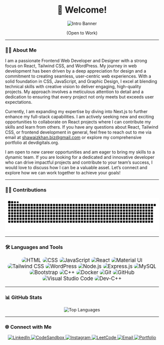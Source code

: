 <h1 align="center">👋 Welcome!</h1>

<div align="center">
  <img src="https://github.com/shawaiz-khan/shawaiz-khan/blob/main/banner.gif" alt="Intro Banner" style="max-width: 100%; height: auto;" />
</div>

<p align="center">(Open to Work)</p>

---

### 👨‍💻 About Me

I am a passionate Frontend Web Developer and Designer with a strong focus on React, Tailwind CSS, and WordPress. My journey in web development has been driven by a deep appreciation for design and a commitment to creating seamless, user-centric web experiences. With a solid foundation in CSS, JavaScript, and Graphic Design, I excel at blending technical skills with creative vision to deliver engaging, high-quality projects. My approach involves a meticulous attention to detail and a dedication to ensuring that every project not only meets but exceeds user expectations.

Currently, I am expanding my expertise by diving into Next.js to further enhance my full-stack capabilities. I am actively seeking new and exciting opportunities to collaborate on React projects where I can contribute my skills and learn from others. If you have any questions about React, Tailwind CSS, or frontend development in general, feel free to reach out to me via email at shawaizkhan.biz@gmail.com or explore my comprehensive portfolio at devdigitals.org.

I am open to new career opportunities and am eager to bring my skills to a dynamic team. If you are looking for a dedicated and innovative developer who can drive impactful projects and contribute to your team’s success, I would love to discuss how I can be a valuable asset. Let’s connect and explore how we can work together to achieve your goals!

---

### 👩‍💻 Contributions

<img src="https://raw.githubusercontent.com/shawaiz-khan/shawaiz-khan/output/snake.svg" alt="Snake animation" />

---
### 🛠️ Languages and Tools

<p align="center" style="font-size: larger;">
  <img alt="HTML" src="https://img.shields.io/badge/-HTML-E34F26?style=for-the-badge&logo=html5&logoColor=white&logoWidth=20&logoHeight=20" style="border-radius: 10px;" />
  <img alt="CSS" src="https://img.shields.io/badge/-CSS-1572B6?style=for-the-badge&logo=css3&logoColor=white&logoWidth=20&logoHeight=20" style="border-radius: 10px;" />
  <img alt="JavaScript" src="https://img.shields.io/badge/-JavaScript-F7DF1E?style=for-the-badge&logo=javascript&logoColor=black&logoWidth=20&logoHeight=20" style="border-radius: 10px;" />
  <img alt="React" src="https://img.shields.io/badge/-React-45b8d8?style=for-the-badge&logo=react&logoColor=white&logoWidth=20&logoHeight=20" style="border-radius: 10px;" />
  <img alt="Material UI" src="https://img.shields.io/badge/-Material--UI-007FFF?style=for-the-badge&logo=mui&logoColor=white&logoWidth=20&logoHeight=20" style="border-radius: 10px;" />
  <img alt="Tailwind CSS" src="https://img.shields.io/badge/-Tailwind%20CSS-38B2AC?style=for-the-badge&logo=tailwind-css&logoColor=white&logoWidth=20&logoHeight=20" style="border-radius: 10px;" />
  <img alt="WordPress" src="https://img.shields.io/badge/-WordPress-21759B?style=for-the-badge&logo=wordpress&logoColor=white&logoWidth=20&logoHeight=20" style="border-radius: 10px;" />
  <img alt="Node.js" src="https://img.shields.io/badge/-Node.js-43853d?style=for-the-badge&logo=node.js&logoColor=white&logoWidth=20&logoHeight=20" style="border-radius: 10px;" />
  <img alt="Express.js" src="https://img.shields.io/badge/-Express-000000?style=for-the-badge&logo=express&logoColor=white&logoWidth=20&logoHeight=20" style="border-radius: 10px;" />
  <img alt="MySQL" src="https://img.shields.io/badge/-MySQL-4479A1?style=for-the-badge&logo=mysql&logoColor=white&logoWidth=20&logoHeight=20" style="border-radius: 10px;" />
  <img alt="Bootstrap" src="https://img.shields.io/badge/-Bootstrap-563D7C?style=for-the-badge&logo=bootstrap&logoColor=white&logoWidth=20&logoHeight=20" style="border-radius: 10px;" />
  <img alt="C++" src="https://img.shields.io/badge/-C++-00599C?style=for-the-badge&logo=c%2B%2B&logoColor=white&logoWidth=20&logoHeight=20" style="border-radius: 10px;" />
  <img alt="Docker" src="https://img.shields.io/badge/-Docker-2496ED?style=for-the-badge&logo=docker&logoColor=white&logoWidth=20&logoHeight=20" style="border-radius: 10px;" />
  <img alt="Git" src="https://img.shields.io/badge/-Git-F05032?style=for-the-badge&logo=git&logoColor=white&logoWidth=20&logoHeight=20" style="border-radius: 10px;" />
  <img alt="GitHub" src="https://img.shields.io/badge/-GitHub-181717?style=for-the-badge&logo=github&logoColor=white&logoWidth=20&logoHeight=20" style="border-radius: 10px;" />
  <img alt="Visual Studio Code" src="https://img.shields.io/badge/-Visual%20Studio%20Code-007ACC?style=for-the-badge&logo=visual-studio-code&logoColor=white&logoWidth=20&logoHeight=20" style="border-radius: 10px;" />
  <img alt="Dev-C++" src="https://img.shields.io/badge/-Dev--C++-5F5F5F?style=for-the-badge&logo=cplusplus&logoColor=white&logoWidth=20&logoHeight=20" style="border-radius: 10px;" />
</p>

---

### 📊 GitHub Stats

<p align="center">
  <!-- Display top languages in a compact layout -->
  <img src="https://github-readme-stats.vercel.app/api/top-langs?username=shawaiz-khan&show_icons=true&locale=en&layout=compact" alt="Top Languages" />
</p>

---

### 🌐 Connect with Me

<p align="center">
  <a href="https://www.linkedin.com/in/bizshawaizkhan/" target="_blank">
    <img src="https://img.shields.io/badge/LinkedIn-%230077B5.svg?&style=for-the-badge&logo=linkedin&logoColor=white" height="30" alt="LinkedIn" />
  </a>
  <a href="https://codesandbox.com/shawaiz-khan" target="_blank">
    <img src="https://img.shields.io/badge/CodeSandbox-%23F7DF1E.svg?&style=for-the-badge&logo=codesandbox&logoColor=white" height="30" alt="CodeSandbox" />
  </a>
  <a href="https://instagram.com/shawaizkhan_official" target="_blank">
    <img src="https://img.shields.io/badge/Instagram-%23E4405F.svg?&style=for-the-badge&logo=instagram&logoColor=white" height="30" alt="Instagram" />
  </a>
  <a href="https://www.leetcode.com/shawaizkhan" target="_blank">
    <img src="https://img.shields.io/badge/LeetCode-%23F14C28.svg?&style=for-the-badge&logo=leetcode&logoColor=white" height="30" alt="LeetCode" />
  </a>
  <a href="mailto:shawaiskhan.biz@gmail.com">
    <img src="https://img.shields.io/badge/Email-%23D14836.svg?&style=for-the-badge&logo=gmail&logoColor=white" height="30" alt="Email" />
  </a>
  <a href="https://devdigitals.org" target="_blank">
    <img src="https://img.shields.io/badge/Portfolio-%230A0A0A.svg?&style=for-the-badge&logo=web&logoColor=white" height="30" alt="Portfolio" />
  </a>
</p>
